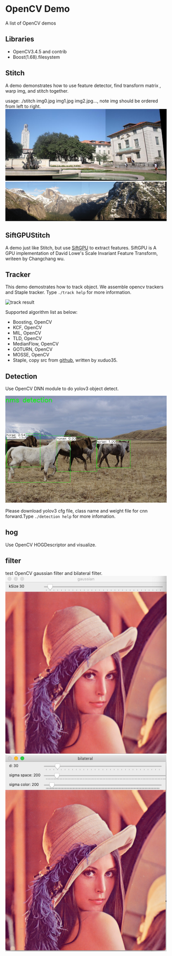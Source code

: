 # OpenCV Demo
A list of OpenCV demos

## Libraries

* OpenCV3.4.5 and contrib
* Boost(1.68).filesystem

## Stitch

 A demo demonstrates how to use feature detector, find transform matrix , warp img, and stitch together.
   
 usage: ./stitch img0.jpg img1.jpg img2.jpg..., note img should be ordered from left to right.
 ![stitch result0](doc/stitch_result0.jpg)
 ![stitch result1](doc/stitch_result1.jpg)

##  SiftGPUStitch

 A demo just like Stitch, but use [SiftGPU](https://github.com/pitzer/SiftGPU.git) to extract features. SiftGPU is A GPU implementation of David Lowe's Scale Invariant Feature Transform, writeen by Changchang wu. 
 
 
 ## Tracker 
 
This demo demostrates how to track object. We assemble opencv trackers and Staple tracker. Type `./track help` for more information.

 ![track result](doc/track.gif)

Supported algorithm list as below:
* Boosting, OpenCV
* KCF, OpenCV
* MIL, OpenCV
* TLD, OpenCV
* MedianFlow, OpenCV
* GOTURN, OpenCV
* MOSSE, OpenCV
* Staple, copy src from [github](https://github.com/xuduo35/STAPLE), written by xuduo35.


## Detection

Use OpenCV DNN module to do yolov3 object detect.

![detection result](doc/result.jpg)

Please download yolov3 cfg file, class name and weight file for cnn forward.Type `./detection help` for more infomation.

## hog

Use OpenCV HOGDescriptor and visualize.


## filter

test OpenCV gaussian filter and bilateral filter.
![gaussian](doc/gaussian.png)
![bilateral](doc/bilateral.png)
